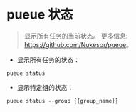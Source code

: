 # pueue 状态

> 显示所有任务的当前状态。
> 更多信息: <https://github.com/Nukesor/pueue>。

- 显示所有任务的状态：

`pueue status`

- 显示特定组的状态：

`pueue status --group {{group_name}}`
